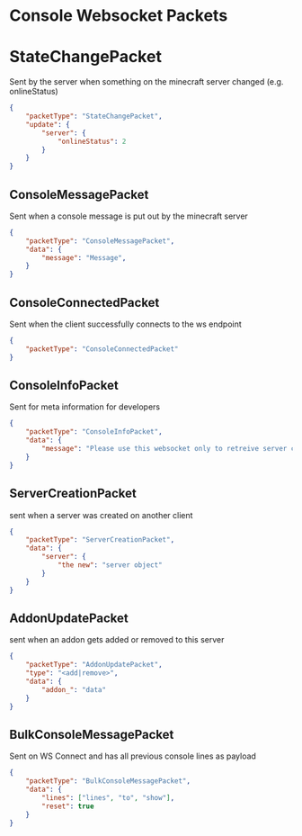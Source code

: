 # Console Websocket Packets

# StateChangePacket

Sent by the server when something on the minecraft server changed (e.g. onlineStatus)

```json
{
    "packetType": "StateChangePacket",
    "update": {
        "server": {
            "onlineStatus": 2
        }
    }
}
```

## ConsoleMessagePacket

Sent when a console message is put out by the minecraft server

```json
{
    "packetType": "ConsoleMessagePacket",
    "data": {
        "message": "Message",
    }
}
```

## ConsoleConnectedPacket

Sent when the client successfully connects to the ws endpoint

```json
{
    "packetType": "ConsoleConnectedPacket"
}
```

## ConsoleInfoPacket

Sent for meta information for developers

```json
{
    "packetType": "ConsoleInfoPacket",
    "data": {
        "message": "Please use this websocket only to retreive server changed and don't send messages"
    }
}
```

## ServerCreationPacket

sent when a server was created on another client

```json
{
    "packetType": "ServerCreationPacket",
    "data": {
        "server": {
            "the new": "server object"
        }
    }
}
```

## AddonUpdatePacket

sent when an addon gets added or removed to this server

```json
{
    "packetType": "AddonUpdatePacket",
    "type": "<add|remove>",
    "data": {
        "addon_": "data"
    }
}
```

## BulkConsoleMessagePacket

Sent on WS Connect and has all previous console lines as payload

```json
{
    "packetType": "BulkConsoleMessagePacket",
    "data": {
        "lines": ["lines", "to", "show"],
        "reset": true
    }
}
```

